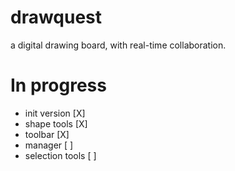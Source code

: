 # drawquest
a digital drawing board, with real-time collaboration.

# In progress

- init version      [X]
- shape tools       [X]
- toolbar           [X]
- manager           [ ]
- selection tools   [ ]


